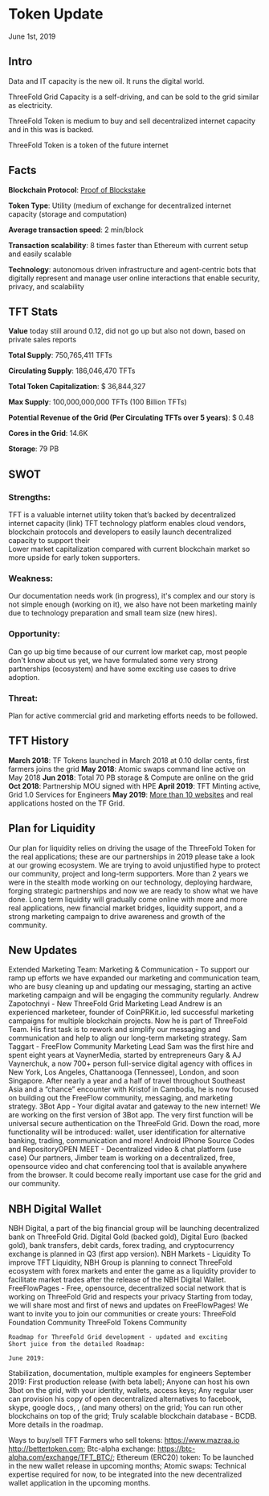 # Token Update 
June 1st, 2019

## Intro

Data and IT capacity is the new oil. It runs the digital world.

ThreeFold Grid Capacity is a self-driving, and can be sold to the grid similar as electricity.

ThreeFold Token is medium to buy and sell decentralized internet capacity and in this was is backed.

ThreeFold Token is a token of the future internet
 
## Facts
  
**Blockchain Protocol**: [Proof of Blockstake](https://wiki.tokens.grid.tf/#/technology/proof_of_blockstake)

**Token Type**: Utility (medium of exchange for decentralized internet capacity (storage and computation)

**Average transaction speed**: 2 min/block 

**Transaction scalability**: 8 times faster than Ethereum with current setup and easily scalable 

**Technology**: autonomous driven infrastructure and agent-centric bots that digitally represent and manage user online interactions that enable security, privacy, and scalability
 
## TFT Stats

**Value** today still around 0.12, did not go up but also not down, based on private sales reports 

**Total Supply**: 750,765,411 TFTs

**Circulating Supply**: 186,046,470 TFTs

**Total Token Capitalization**: $ 36,844,327 

**Max Supply**: 100,000,000,000 TFTs (100 Billion TFTs)

**Potential Revenue of the Grid (Per Circulating TFTs over 5 years)**: $ 0.48

**Cores in the Grid**: 14.6K 

**Storage**: 79 PB
 
## SWOT
### Strengths: 
TFT is a valuable internet utility token that’s backed by decentralized internet capacity (link)
TFT technology platform enables cloud vendors, blockchain protocols and developers to easily launch decentralized capacity to support their  
Lower market capitalization compared with current blockchain market so more upside for early token supporters.  
### Weakness: 
Our documentation needs work (in progress), it's complex and our story is not simple enough (working on it), we also have not been marketing mainly due to technology preparation and small team size (new hires).  
### Opportunity: 
Can go up big time because of our current low market cap, most people don't know about us yet, we have formulated some very strong partnerships (ecosystem) and have some exciting use cases to drive adoption. 
### Threat: 
Plan for active commercial grid and marketing efforts needs to be followed.
 
## TFT History
**March 2018**:  TF Tokens launched in March 2018 at 0.10 dollar cents, first farmers joins the grid
**May 2018**:  Atomic swaps command line active on May 2018
**Jun 2018**: Total 70 PB storage & Compute are online on the grid
**Oct 2018**: Partnership MOU signed with HPE
**April 2019**: TFT Minting active, Grid 1.0 Services for Engineers
**May 2019**: [More than 10 websites](http://ecosystem.threefold.me) and real applications hosted on the TF Grid.


## Plan for Liquidity
Our plan for liquidity relies on driving the usage of the ThreeFold Token for the real applications; these are our partnerships in 2019 please take a look at our growing ecosystem. 
We are trying to avoid unjustified hype to protect our community, project and long-term supporters. More than 2 years we were in the stealth mode working on our technology, deploying hardware, forging strategic partnerships  and now we are ready to show what we have done. 
Long term liquidity will gradually come online with more and more real applications, new financial market bridges, liquidity support, and a strong marketing campaign to drive awareness and growth of the community. 
 
## New Updates
Extended Marketing Team:
Marketing & Communication - To support our ramp up efforts we have expanded our marketing and communication team, who are busy cleaning up and updating our messaging, starting an active marketing campaign and will be engaging the community regularly. 
Andrew Zapotochnyi - New ThreeFold Grid Marketing Lead
Andrew  is an experienced marketeer, founder of  CoinPRKit.io, led successful marketing campaigns for multiple blockchain projects. Now he is part of ThreeFold Team. His first task is to rework and simplify our messaging and communication and help to align our long-term marketing strategy.
Sam Taggart - FreeFlow Community Marketing Lead 
Sam was the first hire and spent eight years at VaynerMedia, started by entrepreneurs Gary & AJ Vaynerchuk, a now 700+ person full-service digital agency with offices in New York, Los Angeles, Chattanooga (Tennessee), London, and soon Singapore. After nearly a year and a half of travel throughout Southeast Asia and a “chance” encounter with Kristof in Cambodia, he is now focused on building out the FreeFlow community, messaging, and marketing strategy.
3Bot App - Your digital avatar and gateway to the new internet!
We are working on the first version of 3Bot app. The very first function will be universal secure authentication on the ThreeFold Grid. Down the road, more functionality will be introduced: wallet, user identification for alternative banking, trading, communication and more!
Android 
IPhone
Source Codes and RepositoryOPEN MEET - Decentralized video & chat platform (use case)
Our partners, Jimber team is working on a decentralized, free, opensource video and chat conferencing tool that is available anywhere from the browser. It could become really important use case for the grid and our community. 
	

## NBH Digital Wallet
NBH Digital, a part of the big financial group will be launching decentralized bank on ThreeFold Grid. Digital Gold (backed gold), Digital Euro (backed gold), bank transfers, debit cards, forex trading, and cryptocurrency exchange is planned in Q3 (first app version). 
NBH Markets - Liquidity
To improve TFT Liquidity, NBH Group is planning to connect ThreeFold ecosystem with forex markets and enter the game as a liquidity provider to facilitate market trades after the release of the NBH Digital Wallet.
FreeFlowPages - Free, opensource, decentralized social network that is working on ThreeFold Grid and respects your privacy
Starting from today, we will share most and first of news and updates on FreeFlowPages!
We want to invite you to join our communities or create yours:
ThreeFold Foundation Community
ThreeFold Tokens Community
 
 
	Roadmap for ThreeFold Grid development - updated and exciting
	Short juice from the detailed Roadmap:

	June 2019: 
Stabilization, documentation, multiple examples for engineers
	September 2019: 
First production release (with beta label); 
Anyone can host his own 3bot on the grid, with your identity, wallets, access keys;
Any regular user can provision his copy of open decentralized alternatives to facebook, skype, google docs,  , (and many others) on the grid;
You can run other blockchains on top of the grid;
Truly scalable blockchain database - BCDB.
	More details in the roadmap.

 
Ways to buy/sell TFT
Farmers who sell tokens: 
https://www.mazraa.io
http://bettertoken.com; 
Btc-alpha exchange: 
https://btc-alpha.com/exchange/TFT_BTC/;
Ethereum (ERC20) token: 
To be launched in the new wallet release in upcoming months;
Atomic swaps:
Technical expertise required for now, to be integrated into the new decentralized wallet application in the upcoming months.
 

